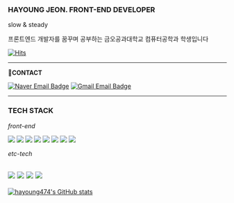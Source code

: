 ### HAYOUNG JEON. FRONT-END DEVELOPER  
slow & steady

프론트엔드 개발자를 꿈꾸며 공부하는 금오공과대학교 컴퓨터공학과 학생입니다

[![Hits](https://hits.seeyoufarm.com/api/count/incr/badge.svg?url=https%3A%2F%2Fgithub.com%2Fhayoung474%2Fhayoung474%2F&count_bg=%23FFEE8F&title_bg=%23FFD03B&icon=github.svg&icon_color=%23FFFFFF&title=hits&edge_flat=true)](https://hits.seeyoufarm.com)

-----------------------------------------------
**📌CONTACT**
<div align=left>
    
[![Naver Email Badge](https://img.shields.io/badge/jhy901@naver.com-03C75A?style=flat-square&logo=Naver&logoColor=white)](mailto:jhy901@naver.com)  [![Gmail Email Badge](https://img.shields.io/badge/hayoung474@gmail.com-EA4335?style=flat-square&logo=Gmail&logoColor=white)](mailto:hayoung474@gmail.com)  
</div>

-----------------------------------------------

### TECH STACK

*front-end*

<img src="https://img.shields.io/badge/HTML5-E34F26?style=flat-square&logo=HTML5&logoColor=white"/><a/>
<img src="https://img.shields.io/badge/CSS3-1572B6?style=flat-square&logo=CSS3&logoColor=white"/><a/>
<img src="https://img.shields.io/badge/Vue.js-4FC08D?style=flat-square&logo=Vue.js&logoColor=white"/><a/>
<img src="https://img.shields.io/badge/Vuetify-1867C0?style=flat-square&logo=Vuetify&logoColor=white"/><a/>
<img src="https://img.shields.io/badge/JavaScript-FFD03B?style=flat-square&logo=JavaScript&logoColor=white"/><a/>
<img src="https://img.shields.io/badge/ReactJS-61DAFB?style=flat-square&logo=React&logoColor=white"/><a/>
<img src="https://img.shields.io/badge/Sass-CC6699?style=flat-square&logo=Sass&logoColor=white"/><a/>
<img src="https://img.shields.io/badge/styled-components-DB7093?style=flat-square&logo=styled-components&logoColor=white"/><a/>

*etc-tech*

<img src="https://img.shields.io/badge/Python-3776AB?style=flat-square&logo=Python&logoColor=white"/><a/>
<img src="https://img.shields.io/badge/Git-F05032?style=flat-square&logo=Git&logoColor=white"/><a/>
<img src="https://img.shields.io/badge/Firebase-FFCA28?style=flat-square&logo=Firebase&logoColor=white"/><a/>
<img src="https://img.shields.io/badge/Java-FF9E0F?style=flat-square&logo=Java&logoColor=white"/><a/>
----------------------------------------------
[![hayoung474's GitHub stats](https://github-readme-stats.vercel.app/api?username=hayoung474)](https://github.com/anuraghazra/github-readme-stats)
